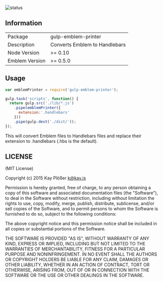 ![status](https://secure.travis-ci.org/kay-is/gulp-emblem-printer.svg?branch=master)

## Information

<table>
<tr>
<td>Package</td><td>gulp-emblem-printer</td>
</tr>
<tr>
<td>Description</td>
<td>Converts Emblem to Handlebars</td>
</tr>
<tr>
<td>Node Version</td>
<td>>= 0.10</td>
</tr>
<tr>
<td>Emblem Version</td>
<td>>= 0.5.0</td>
</tr>
</table>

## Usage

```js
var emblemPrinter = require('gulp-emblem-printer');

gulp.task('scripts', function() {
  return gulp.src('./lib/*.js')
    .pipe(emblemPrinter({
      extension:'.handlebars'
    }))
    .pipe(gulp.dest('./dist/'));
});
```

This will convert Emblem files to Handlebars files and replace their extension to .handlebars (.hbs is the default).


## LICENSE

(MIT License)

Copyright (c) 2015 Kay Plößer <k@kay.is>

Permission is hereby granted, free of charge, to any person obtaining
a copy of this software and associated documentation files (the
"Software"), to deal in the Software without restriction, including
without limitation the rights to use, copy, modify, merge, publish,
distribute, sublicense, and/or sell copies of the Software, and to
permit persons to whom the Software is furnished to do so, subject to
the following conditions:

The above copyright notice and this permission notice shall be
included in all copies or substantial portions of the Software.

THE SOFTWARE IS PROVIDED "AS IS", WITHOUT WARRANTY OF ANY KIND,
EXPRESS OR IMPLIED, INCLUDING BUT NOT LIMITED TO THE WARRANTIES OF
MERCHANTABILITY, FITNESS FOR A PARTICULAR PURPOSE AND
NONINFRINGEMENT. IN NO EVENT SHALL THE AUTHORS OR COPYRIGHT HOLDERS BE
LIABLE FOR ANY CLAIM, DAMAGES OR OTHER LIABILITY, WHETHER IN AN ACTION
OF CONTRACT, TORT OR OTHERWISE, ARISING FROM, OUT OF OR IN CONNECTION
WITH THE SOFTWARE OR THE USE OR OTHER DEALINGS IN THE SOFTWARE.